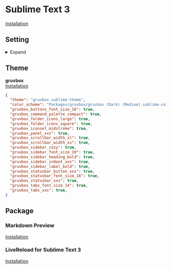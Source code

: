 # Sublime Text 3
[Installation](https://www.sublimetext.com/3)

## Setting
<details>
  <summary>
    Expand
  </summary>
  ```json
  {
    "font_face": "Hack Nerd Font",
    "font_size": 18,
    "tab_size": 2,
    "remember_full_screen": true,
    "line_numbers": false,
    "fade_fold_buttons": false,
    "mini_diff": "auto",
    "translate_tabs_to_spaces": true,
    "indent_to_bracket": true,
    "highlight_line": true,
    "line_padding_top": 2,
    "line_padding_bottom": 2,
    "scroll_speed": 2.0,
    "highlight_modified_tabs": true,
    "show_tab_close_buttons": false,
    "bold_folder_labels": true,
  }
  ```
</details>


## Theme
**gruvbox**  
[Installation](https://github.com/Briles/gruvbox)
```json
{
  "theme": "gruvbox.sublime-theme",
  "color_scheme": "Packages/gruvbox/gruvbox (Dark) (Medium).sublime-color-scheme",
  "gruvbox_buttons_font_size_16": true,
  "gruvbox_command_palette_compact": true,
  "gruvbox_folder_icons_large": true,
  "gruvbox_folder_icons_square": true,
  "gruvbox_iconset_midstroke": true,
  "gruvbox_panel_xxs": true,
  "gruvbox_scrollbar_width_xl": true,
  "gruvbox_scrollbar_width_xs": true,
  "gruvbox_sidebar_cozy": true,
  "gruvbox_sidebar_font_size_10": true,
  "gruvbox_sidebar_heading_bold": true,
  "gruvbox_sidebar_indent_xxs": true,
  "gruvbox_sidebar_label_bold": true,
  "gruvbox_statusbar_button_xxs": true,
  "gruvbox_statusbar_font_size_16": true,
  "gruvbox_statusbar_xxs": true,
  "gruvbox_tabs_font_size_14": true,
  "gruvbox_tabs_xxs": true,
}
```

## Package
### Markdown Preview
[Installation](https://packagecontrol.io/packages/MarkdownPreview)

### LiveReload for Sublime Text 3
[Installation](https://packagecontrol.io/packages/LiveReload)
